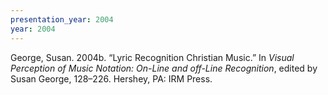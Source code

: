 ```yaml
---
presentation_year: 2004
year: 2004
---
```


George, Susan. 2004b. “Lyric Recognition Christian Music.” In <i>Visual Perception of Music Notation: On-Line and off-Line Recognition</i>, edited by Susan George, 128–226. Hershey, PA: IRM Press.